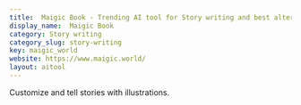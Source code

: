 ```yaml
---
title:  Maigic Book - Trending AI tool for Story writing and best alternatives
display_name:  Maigic Book
category: Story writing
category_slug: story-writing
key: maigic_world
website: https://www.maigic.world/
layout: aitool
---
```


Customize and tell stories with illustrations.
